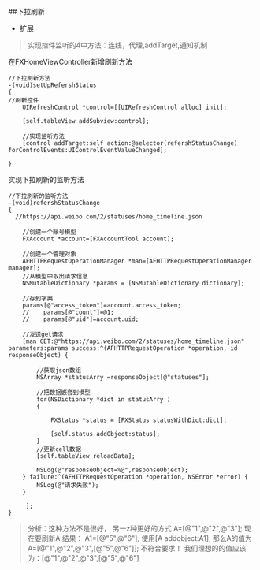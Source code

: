 ##下拉刷新
 - 扩展
 >实现控件监听的4中方法：连线，代理,addTarget,通知机制
 
在FXHomeViewController新增刷新方法


```
//下拉刷新方法
-(void)setUpRefershStatus
{
//刷新控件
    UIRefreshControl *control=[[UIRefreshControl alloc] init];
   
    [self.tableView addSubview:control];
    
    //实现监听方法
    [control addTarget:self action:@selector(refershStatusChange) forControlEvents:UIControlEventValueChanged];

}

```
实现下拉刷新的监听方法


```
//下拉刷新的监听方法
-(void)refershStatusChange
{
  //https://api.weibo.com/2/statuses/home_timeline.json
    
    //创建一个账号模型
    FXAccount *account=[FXAccountTool account];
    
    //创建一个管理对象
    AFHTTPRequestOperationManager *man=[AFHTTPRequestOperationManager manager];
    //从模型中取出请求信息
    NSMutableDictionary *params = [NSMutableDictionary dictionary];
    
    //存到字典
    params[@"access_token"]=account.access_token;
    //    params[@"count"]=@1;
    //    params[@"uid"]=account.uid;
    
    //发送get请求
    [man GET:@"https://api.weibo.com/2/statuses/home_timeline.json" parameters:params success:^(AFHTTPRequestOperation *operation, id responseObject) {
        
        //获取json数组
        NSArray *statusArry =responseObject[@"statuses"];
        
        //把数据嵌套到模型
        for(NSDictionary *dict in statusArry )
        {
            
            FXStatus *status = [FXStatus statusWithDict:dict];
            
            [self.status addObject:status];
        }
        //更新cell数据
        [self.tableView reloadData];
        
        NSLog(@"responseObject=%@",responseObject);
    } failure:^(AFHTTPRequestOperation *operation, NSError *error) {
        NSLog(@"请求失败");
    }
     
     ];
}

```
>分析：这种方法不是很好， 另一z种更好的方式
>A=[@"1",@"2",@"3"];
>现在要刷新A,结果：
>A1=[@"5",@"6"];
>使用[A addobject:A1], 那么A的值为A=[@"1",@"2",@"3",[@"5",@"6"]]; 不符合要求！
>我们理想的的值应该为：[@"1",@"2",@"3",[@"5",@"6"]



